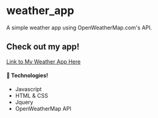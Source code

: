 # weather_app

A simple weather app using OpenWeatherMap.com's API.

## Check out my app!
[Link to My Weather App Here](http://weatherapp222.bitballoon.com/)



#### 🚀 Technologies!

* Javascript
* HTML & CSS
* Jquery 
* OpenWeatherMap API
